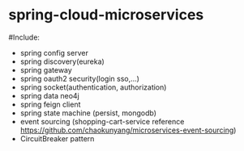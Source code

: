 # spring-cloud-microservices
#Include:
  + spring config server
  + spring discovery(eureka)
  + spring gateway
  + spring oauth2 security(login sso,...)
  + spring socket(authentication, authorization)
  + spring data neo4j
  + spring feign client
  + spring state machine (persist, mongodb)
  + event sourcing (shopping-cart-service reference https://github.com/chaokunyang/microservices-event-sourcing)
  + CircuitBreaker pattern
